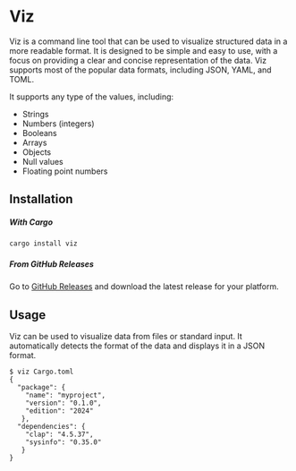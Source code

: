 ﻿# Viz

Viz is a command line tool that can be used to visualize structured data in a more readable format. 
It is designed to be simple and easy to use, with a focus on providing a clear and concise representation of the data.
Viz supports most of the popular data formats, including JSON, YAML, and TOML.

It supports any type of the values, including:

- Strings
- Numbers (integers)
- Booleans
- Arrays
- Objects
- Null values
- Floating point numbers

## Installation

##### With Cargo

```bash
cargo install viz
```

##### From GitHub Releases

Go to [GitHub Releases](https://github.com/kostya-zero/viz/releases) and download the latest release for your platform.

## Usage

Viz can be used to visualize data from files or standard input. 
It automatically detects the format of the data and displays it in a JSON format.

```
$ viz Cargo.toml
{
  "package": {
    "name": "myproject",
    "version": "0.1.0",
    "edition": "2024"                                                                                                                                                                                                                 
   },
  "dependencies": {
    "clap": "4.5.37",
    "sysinfo": "0.35.0"                                                                                                                                                                                                               
   }
}
```